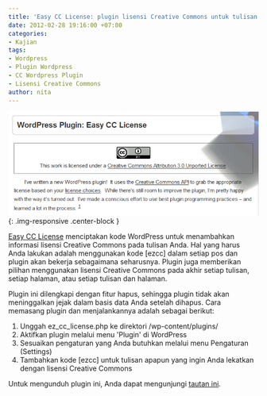 ```yaml
---
title: 'Easy CC License: plugin lisensi Creative Commons untuk tulisan di WordPress'
date: 2012-02-28 19:16:00 +07:00
categories:
- Kajian
tags:
- Wordpress
- Plugin Wordpress
- CC Wordpress Plugin
- Lisensi Creative Commons
author: nita
---
```


![screenshot-1.png](/uploads/screenshot-1.png){: .img-responsive .center-block }

[Easy CC License](http://wordpress.org/extend/plugins/easy-cc-license/) menciptakan kode WordPress untuk menambahkan informasi lisensi Creative Commons pada tulisan Anda. Hal yang harus Anda lakukan adalah menggunakan kode [ezcc] dalam setiap pos dan plugin akan bekerja sebagaimana seharusnya. Plugin juga memberikan pilihan menggunakan lisensi Creative Commons pada akhir setiap tulisan, setiap halaman, atau setiap tulisan dan halaman.

Plugin ini dilengkapi dengan fitur hapus, sehingga plugin tidak akan meninggalkan jejak dalam basis data Anda setelah dihapus. Cara memasang plugin dan menjalankannya adalah sebagai berikut:

1. Unggah ez_cc_license.php ke direktori /wp-content/plugins/
1. Aktifkan plugin melalui menu 'Plugin' di WordPress
1. Sesuaikan pengaturan yang Anda butuhkan melalui menu Pengaturan (Settings)
1. Tambahkan kode [ezcc] untuk tulisan apapun yang ingin Anda lekatkan dengan lisensi Creative Commons

Untuk mengunduh plugin ini, Anda dapat mengunjungi [tautan ini](http://downloads.wordpress.org/plugin/easy-cc-license.zip).